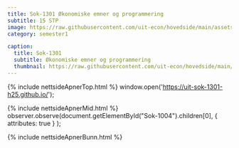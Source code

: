 ```yaml
---
title: Sok-1301 Økonomiske emner og programmering
subtitle: 15 STP
image: https://raw.githubusercontent.com/uit-econ/hovedside/main/assets/img/Sok-1004.jpg
category: semester1

caption:
  title: Sok-1301
  subtitle: Økonomiske emner og programmering
  thumbnail: https://raw.githubusercontent.com/uit-econ/hovedside/main/assets/img/Sok-1004.jpg
---
```

{% include nettsideApnerTop.html %}
window.open('https://uit-sok-1301-h25.github.io/');

{% include nettsideApnerMid.html %} 
observer.observe(document.getElementById("Sok-1004").children[0], { attributes: true } );

{% include nettsideApnerBunn.html %}
